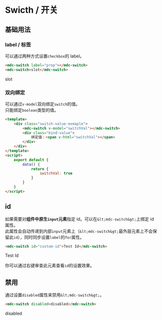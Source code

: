 # <i class="icon-switch"></i> <br/> Swicth / 开关

## 基础用法

### label / 标签

可以通过两种方式设置`checkbox`的 label。

```HTML
<mdc-switch label="prop"></mdc-switch>
<mdc-switch>slot</mdc-switch>
```

<mdc-switch label="prop"></mdc-switch>
<mdc-switch>slot</mdc-switch>

### 双向绑定

可以通过`v-model`双向绑定`switch`的值。  
只能绑定`boolean`类型的值。

```HTML
<template>
    <div class="switch-value-exmaple">
        <mdc-switch v-model="switchVal"></mdc-switch>
        <div class="bind-value">
            绑定值：<span v-html="switchVal"></span>
        </div>
    </div>
</template>
<script>
    export default {
        data() {
            return {
                switchVal: true
            }
        }
    }
</script>
```

<switch-value-exmaple></switch-value-exmaple>

## id

如果需要对<strong>组件中原生`input`元素</strong>指定 id。可以在`&lt;mdc-switch&gt;`上绑定 id 属性。  
此属性会自动传递到内部`input`元素上（`&lt;mdc-switch&gt;`最外层元素上不会保留此`id`），同时同步设置`label`的`for`属性。

```HTML
<mdc-switch id="custom-id">Test Id</mdc-switch>
```

<mdc-switch id="custom-id">Test Id</mdc-switch>

你可以通过右键审查此元素查看`id`的设置效果。

## 禁用

通过设置`disabled`属性来禁用`&lt;mdc-switch&gt;`。

```HTML
<mdc-switch disabled>disabled</mdc-switch>
```

<mdc-switch disabled>disabled</mdc-switch>
